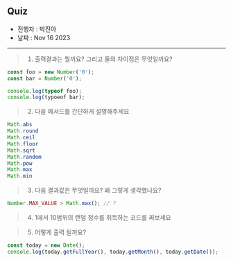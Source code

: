 ## Quiz
- 진행자 : 박진아
- 날짜 : Nov 16 2023
---
> 1. 출력결과는 뭘까요? 그리고 둘의 차이점은 무엇일까요? 

```jsx
const foo = new Number('0');
const bar = Number('0'); 

console.log(typeof foo);
console.log(typoeof bar);
```

<!-- console.log(typeof foo); // object
console.log(typoeof bar); // number 
이 출력된다.

foo는 Number 인스턴스를 반환
bar: 숫자를 반환 -->


> 2. 다음 메서드를 간단하게 설명해주세요

```jsx
Math.abs
Math.round
Math.ceil
Math.floor
Math.sqrt
Math.random
Math.pow
Math.max
Math.min
```

<!--
Math.abs: 절댓값 반환
Math.round: 소수점 이하 반올림한 정수
Math.ceil: 소수점 이하 올림한 정수
Math.floor: 소수점 이하를 내림한 정수
Math.sqrt: 제곱근 반환
Math.random: 0에서 1미만의 실수 반환
Math.pow: 첫 번째 인수를 밑으로, 두 번째 인수를 지수로 거듭제곡
Math.max: 전달받은 인수 중 가장 큰 수 반환, 인수가 전달되지 않으면 -Infinity
Math.min: 전달받은 인수 중 가장 작은 수 반환, 인수가 전달되지 않으면 Infinity
-->

> 3. 다음 결과값은 무엇일까요? 왜 그렇게 생각했나요?
```jsx
Number.MAX_VALUE > Math.max(); // ?
```
<!--
ture.
Math.max()에서 아무 인수를 전달하지 않으면 -Infinity가 되므로 Number.MAX_VALUE값이 더 크다.
-->

> 4. 1에서 10범위의 랜덤 정수를 취득하는 코드를 짜보세요
<!--
```jsx
const random = Math.floor((Math.random()*10) +1);
```
-->

> 5. 어떻게 출력 될까요?
```jsx
const today = new Date();
console.log(today.getFullYear(), today.getMonth(), today.getDate());
```

<!--
2023 10 16
-->

